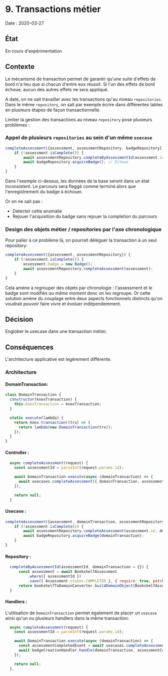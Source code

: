 # 9. Transactions métier

Date : 2020-03-27

## État

En cours d'expérimentation

## Contexte
Le mécanisme de transaction permet de garantir qu'une suite d'effets de bord n'a lieu que si chacun d'entre eux réussit.
Si l'un des effets de bord échoue, aucun des autres effets ne sera appliqué. 

A date, on ne sait travailler avec les transactions qu'au niveau `repositories`.
Dans le même `repository`, on sait par exemple écrire dans différentes tables en plusieurs étapes de façon transactionnelle.

Limiter la gestion des transactions au niveau `repository` pose plusieurs problèmes :

### Appel de plusieurs `repositories` au sein d'un même `usecase`
```javascript
completeAssessment({assessment, assessmentRepository, badgeRepository}) {
    if (!assessment.isComplete()) {
        await assessmentRepository.completeByAssessmentId(assessment.id); // S'exécute sans problème
        await badgeRepository.acquireBadge(); // Échoue 
    }
}
```
Dans l'exemple ci-dessus, les données de la base seront dans un état inconsistent.
Le parcours sera flaggé comme terminé alors que l'enregistrement du badge à échouer. 

Or on ne sait pas :
- Detecter cette anomalie
- Rejouer l'acquisition du badge sans rejouer la completion du parcours

### Design des objets métier / repositories par l'axe chronologique  
Pour palier à ce problème là, on pourrait déléguer la transaction à un seul repository:
```javascript
completeAssessment({assessment, assessmentRepository}) {
    if (!assessment.isComplete()) {
        assessment.badge = new Badge();
        await assessmentRepository.completeAssessment(assessment);
    }
}
```
Cela amène à regrouper des objets par chronologie : l'assessment et le badge sont modifiés *au même moment* donc on les regroupe.
Or cette solution amène du couplage entre deux aspects fonctionnels distincts qu'on voudrait pouvoir faire vivre et évoluer indépendemment.

## Décision

Englober le usecase dans une transaction métier.

## Conséquences

L'architecture applicative est legèrement différente.

### Architecture

#### DomainTransaction:
```javascript
class DomainTransaction {
  constructor(knexTransaction) {
    this.knexTransaction = knexTransaction;
  }

  static execute(lambda) {
    return knex.transaction((trx) => {
      return lambda(new DomainTransaction(trx));
    });
  }
}
```

#### Controller :
```javascript
  async completeAssessment(request) {
    const assessmentId = parseInt(request.params.id);

    await DomainTransaction.execute(async (domainTransaction) => {
      await usecases.completeAssessment({ domainTransaction, assessmentId });
    });

    return null;
  }
```

#### Usecase :
```javascript
completeAssessment({assessment, domainTransaction, assessmentRepository, badgeRepository}) {
    if (!assessment.isComplete()) {
        await assessmentRepository.completeAssessment(assessment.id, domainTransaction);
        await badgeRepository.acquireBadge(domainTransaction);
    }
}
```

#### Repository :
```javascript
  completeByAssessmentId(assessmentId, domainTransaction = {}) {
      const assessment = await BookshelfAssessment
          .where({ assessmentId })
          .save({ Assessment.states.COMPLETED }, { require: true, patch: true, transacting: domainTransaction.knexTransaction });
      return bookshelfToDomainConverter.buildDomainObject(BookshelfAssessment, assessment);
  }
```

#### Handlers :
L'utilisation de `DomainTransaction` permet également de placer un `usecase` ainsi qu'un ou plusieurs handlers dans la même transaction:

```javascript
  async completeAssessment(request) {
    const assessmentId = parseInt(request.params.id);

    await DomainTransaction.execute(async (domainTransaction) => {
      const assessmentCompletedEvent = await usecases.completeAssessment({ domainTransaction, assessmentId });
      await badgeCreationHandler.handle(domainTransaction, assessmentCompletedEvent);
    });

    return null;
  },
```
